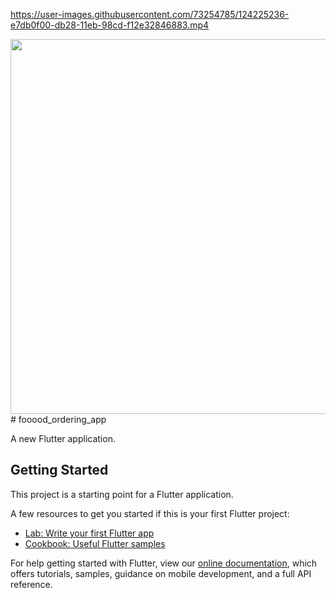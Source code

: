 https://user-images.githubusercontent.com/73254785/124225236-e7db0f00-db28-11eb-98cd-f12e32846883.mp4

<img src="https://user-images.githubusercontent.com/73254785/190666770-5aa2d830-5513-4915-a037-0f23516d54ab.jpg" width="1200" height="600">
# fooood_ordering_app

A new Flutter application.

## Getting Started

This project is a starting point for a Flutter application.

A few resources to get you started if this is your first Flutter project:

- [Lab: Write your first Flutter app](https://flutter.dev/docs/get-started/codelab)
- [Cookbook: Useful Flutter samples](https://flutter.dev/docs/cookbook)

For help getting started with Flutter, view our
[online documentation](https://flutter.dev/docs), which offers tutorials,
samples, guidance on mobile development, and a full API reference.
